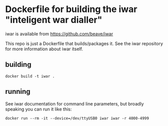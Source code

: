 # Dockerfile for building the iwar "inteligent war dialler"
iwar is available from https://github.com/beave/iwar

This repo is just a Dockerfile that builds/packages it.  See the iwar repository for more information about iwar itself.

## building
```
docker build -t iwar .
```

## running
See iwar documentation for command line parameters, but broadly speaking you can run it like this:

```
docker run --rm -it --device=/dev/ttyUSB0 iwar iwar -r 4000-4999
```

